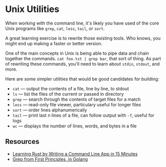 # Unix Utilities

When working with the command line, it's likely you have used of the core Unix programs like `grep`, `cat`, `less`, `tail`, or `sort`.

A great learning exercise is to rewrite those existing tools. Who knows, you might end up making a faster or better version.

One of the main concepts in Unix is being able to pipe data and chain together the commands. `cat foo.txt | grep bar`, that sort of thing. As part of rewriting these commands, you'll need to learn about `stdin`, `stdout`, and more.

Here are some simpler utilities that would be good candidates for building:

- `cat` — output the contents of a file, line by line, to stdout
- `ls` — list the files of the current or passed in directory
- `grep` — search through the contents of target files for a match
- `less` — read-only file viewer, particulary useful for longer files
- `sort` — order lines alphanumerically
- `tail` — print last n lines of a file, can follow output with `-f`, useful for logs
- `wc` — displays the number of lines, words, and bytes in a file

## Resources

- [Learning Rust by Writing a Command Line App in 15 Minutes](https://rust-cli.github.io/book/tutorial/index.html#learning-rust-by-writing-a-command-line-app-in-15-minutes)
- [Grep from First Principles, in Golang](https://willdemaine.ghost.io/grep-from-first-principles-in-golang/)
